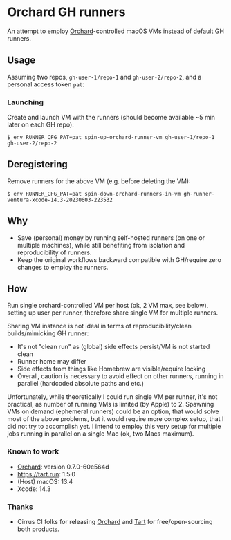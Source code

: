 # Orchard GH runners

An attempt to employ [Orchard](https://github.com/cirruslabs/orchard)-controlled macOS VMs instead of default GH runners.

## Usage

Assuming  two repos, `gh-user-1/repo-1` and `gh-user-2/repo-2`, and a personal access token `pat`:

### Launching

Create and launch VM with the runners (should become available ~5 min later on each GH repo):

```shell
$ env RUNNER_CFG_PAT=pat spin-up-orchard-runner-vm gh-user-1/repo-1 gh-user-2/repo-2
```

## Deregistering

Remove runners for the above VM (e.g. before deleting the VM):

```shell
$ env RUNNER_CFG_PAT=pat spin-down-orchard-runners-in-vm gh-runner-ventura-xcode-14.3-20230603-223532
```

## Why

-   Save (personal) money by running self-hosted runners (on one or multiple machines), while still benefiting from isolation and reproducibility of runners.
-   Keep the original workflows backward compatible with GH/require zero changes to employ the runners.

## How

Run single orchard-controlled VM per host (ok, 2 VM max, see below), setting up user per runner, therefore share single VM for multiple runners.

Sharing VM instance is not ideal in terms of reproducibility/clean builds/mimicking GH runner:

-   It's not "clean run" as (global) side effects persist/VM is not started clean
-   Runner home may differ
-   Side effects from things like Homebrew are visible/require locking
-   Overall, caution is necessary to avoid effect on other runners, running in parallel (hardcoded absolute paths and etc.)

Unfortunately, while theoretically I could run single VM per runner, it's not practical, as number of running VMs is limited (by Apple) to 2. Spawning VMs on demand (ephemeral runners) could be an option, that would solve most of the above problems, but it would require more complex setup, that I did not try to accomplish yet. I intend to employ this very setup for multiple jobs running in parallel on a single Mac (ok, two Macs maximum).

### Known to work

-   [Orchard](https://github.com/cirruslabs/orchard): version 0.7.0-60e564d
-   https://tart.run: 1.5.0
-   (Host) macOS: 13.4
-   Xcode: 14.3

### Thanks

-   Cirrus CI folks for releasing [Orchard](https://github.com/cirruslabs/orchard) and [Tart](https://tart.run) for free/open-sourcing both products.

